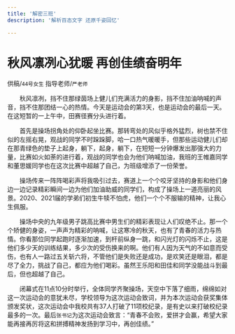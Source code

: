 ```yaml
---
title: '解密三班'
description: '解析百态文字 还原千姿回忆'

---
```


# 秋风凛冽心犹暖  再创佳绩奋明年

供稿/`44号女生`      指导老师/`严老师`

　　秋风凛冽，挡不住那绿茵场上健儿们充满活力的身影，挡不住加油呐喊的声音，挡不住那团结一心的热情。今天是运动会的第3天，也是运动会的最后一天。在这短暂的一上午中，田赛径赛分头进行着。

　　首先是操场拐角处的仰卧起坐比赛。那转弯处的风似乎格外猛烈，树也禁不住似的左摇右晃，观战的同学不时跺跺脚，哈一口热气暖暖手，但那些运动健儿们却在那青绿色的垫子上起身，躺下，起身，躺下，在短短一分钟爆发出那强大的力量，比赛如火如荼的进行着，观战的同学也会为他们呐喊加油，我班的王帷嘉同学和董思媛同学也在这次比赛中超越了自己，为班级增添了一份荣誉。

　　操场传来一阵阵喝彩声将我吸引过去，赛道上一个个咬牙坚持的身影和他们身边一边记录精彩瞬间一边为他们加油助威的同学们，构成了操场上一道亮丽的风景。2020、2021届的学弟们初生牛犊不怕虎，他们一个个不服输的精神，让我心生佩服。

　　操场中央的九年级男子跳高比赛中男生们的精彩表现让人们叹绝不止。那一个个矫健的身姿，一声声为精彩的呐喊，让这寒冷的秋天，也有了青春的活力与热情。你看那位同学起跑时逐渐加速，到杆前纵身一跳，和闪光灯的闪烁不止，这是他们多少天的训练结果，多少次的受伤换来的啊。他们有人因为天气的不如意而受伤，也有人一路过五关斩六将，不管他们是失败还是成功，是欢笑还是眼泪，都是尽了全力，挑战了自己，都应为他们喝彩。虽然王乐阳和田佳和同学没能战斗到最后，但也超越了自己。

　　闭幕式在11点10分时举行，全体同学齐聚操场，天空中下落了细雨，绵绵如对这一次运动会的意犹未尽，学校领导为这次运动会致词，并为本次运动会获奖集体颁发奖状，这次运动会中我校共有37人打破了11项校纪录，是有史以来打破校纪录最多的一次。最后`张书记`为这次运动会致言：“青春不会败，爱拼才会赢，希望大家能再接再厉将这和拼搏精神发扬到学习中，再创佳绩。”